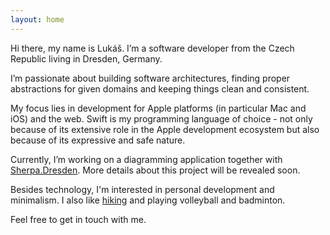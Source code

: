 ```yaml
---
layout: home
---
```

  
Hi there, my name is Lukáš. I’m a software developer from the Czech Republic living in Dresden, Germany.

I’m passionate about building software architectures, finding proper abstractions for given domains and keeping things clean and consistent.

My focus lies in development for Apple platforms (in particular Mac and iOS) and the web. Swift is my programming language of choice - not only because of its extensive role in the Apple development ecosystem but also because of its expressive and safe nature.

Currently, I’m working on a diagramming application together with [Sherpa.Dresden](https://sherpa-dresden.de). More details about this project will be revealed soon.

Besides technology, I'm interested in personal development and minimalism. I also like [hiking](https://www.komoot.com/user/30529433549) and playing volleyball and badminton.

Feel free to get in touch with me.

